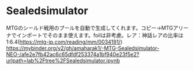 # Sealedsimulator
MTGのシールド戦用のプールを自動で生成してくれます。コピー→MTGアリーナでインポートでそのまま使えます。foilは非考慮。レア：神話レアの比率は1:6.4(https://mtg-jp.com/reading/mm/0034191/)  
https://mybinder.org/v2/gh/amaharak1/-MTG-Sealedsimulator-NEO-/afe2e7fb42ac6c65dfdf253374a1bf940e23f5e2?urlpath=lab%2Ftree%2FSealedsimulator.ipynb
